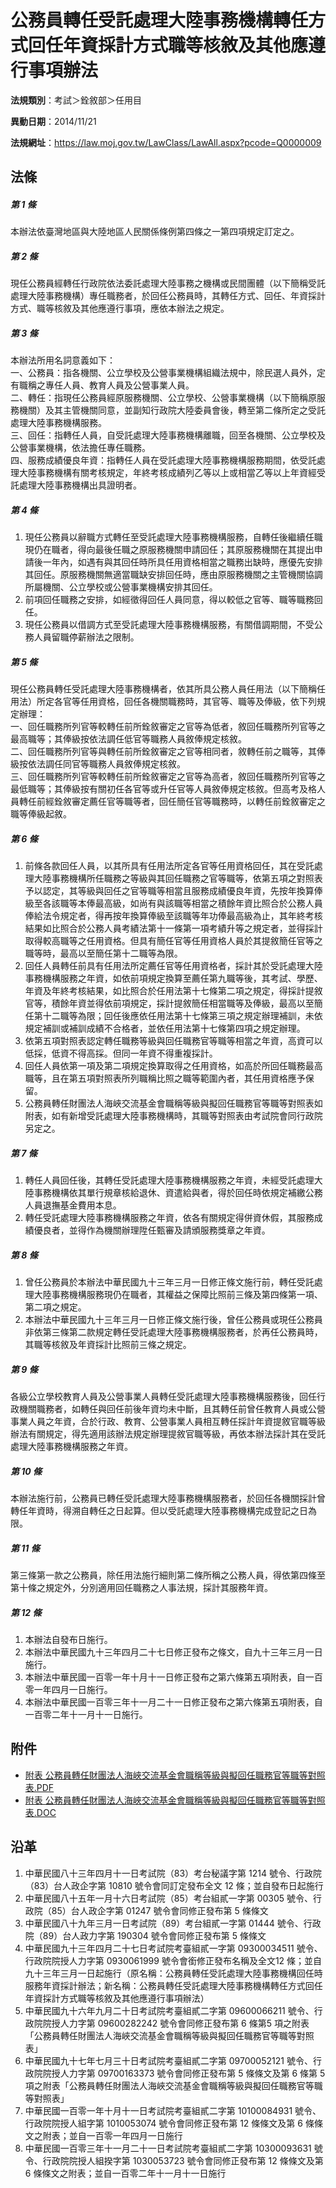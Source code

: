 # 公務員轉任受託處理大陸事務機構轉任方式回任年資採計方式職等核敘及其他應遵行事項辦法


**法規類別**：考試＞銓敘部＞任用目

**異動日期**：2014/11/21  

**法規網址**：https://law.moj.gov.tw/LawClass/LawAll.aspx?pcode=Q0000009



## 法條
##### 第 1 條
本辦法依臺灣地區與大陸地區人民關係條例第四條之一第四項規定訂定之。

##### 第 2 條
現任公務員經轉任行政院依法委託處理大陸事務之機構或民間團體（以下簡稱受託處理大陸事務機構）專任職務者，於回任公務員時，其轉任方式、回任、年資採計方式、職等核敘及其他應遵行事項，應依本辦法之規定。

##### 第 3 條
本辦法所用名詞意義如下：  
一、公務員：指各機關、公立學校及公營事業機構組織法規中，除民選人員外，定有職稱之專任人員、教育人員及公營事業人員。  
二、轉任：指現任公務員經原服務機關、公立學校、公營事業機構（以下簡稱原服務機關）及其主管機關同意，並副知行政院大陸委員會後，轉至第二條所定之受託處理大陸事務機構服務。  
三、回任：指轉任人員，自受託處理大陸事務機構離職，回至各機關、公立學校及公營事業機構，依法擔任專任職務。  
四、服務成績優良年資：指轉任人員在受託處理大陸事務機構服務期間，依受託處理大陸事務機構有關考核規定，年終考核成績列乙等以上或相當乙等以上年資經受託處理大陸事務機構出具證明者。

##### 第 4 條
1. 現任公務員以辭職方式轉任至受託處理大陸事務機構服務，自轉任後繼續任職現仍在職者，得向最後任職之原服務機關申請回任；其原服務機關在其提出申請後一年內，如遇有與其回任時所具任用資格相當之職務出缺時，應優先安排其回任。原服務機關無適當職缺安排回任時，應由原服務機關之主管機關協調所屬機關、公立學校或公營事業機構安排其回任。
1. 前項回任職務之安排，如經徵得回任人員同意，得以較低之官等、職等職務回任。
1. 現任公務員以借調方式至受託處理大陸事務機構服務，有關借調期間，不受公務人員留職停薪辦法之限制。

##### 第 5 條
現任公務員轉任受託處理大陸事務機構者，依其所具公務人員任用法（以下簡稱任用法）所定各官等任用資格，回任各機關職務時，其官等、職等及俸級，依下列規定辦理：  
一、回任職務所列官等較轉任前所銓敘審定之官等為低者，敘回任職務所列官等之最高職等；其俸級按依法調任低官等職務人員敘俸規定核敘。  
二、回任職務所列官等與轉任前所銓敘審定之官等相同者，敘轉任前之職等，其俸級按依法調任同官等職務人員敘俸規定核敘。  
三、回任職務所列官等較轉任前所銓敘審定之官等為高者，敘回任職務所列官等之最低職等；其俸級按有關初任各官等或升任官等人員敘俸規定核敘。但高考及格人員轉任前經銓敘審定薦任官等職等者，回任簡任官等職務時，以轉任前銓敘審定之職等俸級起敘。

##### 第 6 條
1. 前條各款回任人員，以其所具有任用法所定各官等任用資格回任，其在受託處理大陸事務機構所任職務之等級與其回任職務之官等職等，依第五項之對照表予以認定，其等級與回任之官等職等相當且服務成績優良年資，先按年換算俸級至各該職等本俸最高級，如尚有與該職等相當之積餘年資比照合於公務人員俸給法令規定者，得再按年換算俸級至該職等年功俸最高級為止，其年終考核結果如比照合於公務人員考績法第十一條第一項考績升等之規定者，並得採計取得較高職等之任用資格。但具有簡任官等任用資格人員於其提敘簡任官等之職等時，最高以至簡任第十二職等為限。
1. 回任人員轉任前具有任用法所定薦任官等任用資格者，採計其於受託處理大陸事務機構服務之年資，如依前項規定換算至薦任第九職等後，其考試、學歷、年資及年終考核結果，如比照合於任用法第十七條第二項之規定，得採計提敘官等，積餘年資並得依前項規定，採計提敘簡任相當職等及俸級，最高以至簡任第十二職等為限；回任後應依任用法第十七條第三項之規定辦理補訓，未依規定補訓或補訓成績不合格者，並依任用法第十七條第四項之規定辦理。
1. 依第五項對照表認定轉任職務等級與回任職務官等職等相當之年資，高資可以低採，低資不得高採。但同一年資不得重複採計。
1. 回任人員依第一項及第二項規定換算取得之任用資格，如高於所回任職務最高職等，且在第五項對照表所列職稱比照之職等範圍內者，其任用資格應予保留。
1. 公務員轉任財團法人海峽交流基金會職稱等級與擬回任職務官等職等對照表如附表，如有新增受託處理大陸事務機構時，其職等對照表由考試院會同行政院另定之。

##### 第 7 條
1. 轉任人員回任後，其轉任受託處理大陸事務機構服務之年資，未經受託處理大陸事務機構依其單行規章核給退休、資遣給與者，得於回任時依規定補繳公務人員退撫基金費用本息。
1. 轉任受託處理大陸事務機構服務之年資，依各有關規定得併資休假，其服務成績優良者，並得作為機關辦理陞任甄審及請頒服務獎章之年資。

##### 第 8 條
1. 曾任公務員於本辦法中華民國九十三年三月一日修正條文施行前，轉任受託處理大陸事務機構服務現仍在職者，其權益之保障比照前三條及第四條第一項、第二項之規定。
1. 本辦法中華民國九十三年三月一日修正條文施行後，曾任公務員或現任公務員非依第三條第二款規定轉任受託處理大陸事務機構服務者，於再任公務員時，其職等核敘及年資採計比照前三條之規定。

##### 第 9 條
各級公立學校教育人員及公營事業人員轉任受託處理大陸事務機構服務後，回任行政機關職務者，如轉任與回任前後年資均未中斷，且其轉任前曾任教育人員或公營事業人員之年資，合於行政、教育、公營事業人員相互轉任採計年資提敘官職等級辦法有關規定，得先適用該辦法規定辦理提敘官職等級，再依本辦法採計其在受託處理大陸事務機構服務之年資。

##### 第 10 條
本辦法施行前，公務員已轉任受託處理大陸事務機構服務者，於回任各機關採計曾轉任年資時，得溯自轉任之日起算。但以受託處理大陸事務機構完成登記之日為限。

##### 第 11 條
第三條第一款之公務員，除任用法施行細則第二條所稱之公務人員，得依第四條至第十條之規定外，分別適用回任職務之人事法規，採計其服務年資。

##### 第 12 條
1. 本辦法自發布日施行。
1. 本辦法中華民國九十三年四月二十七日修正發布之條文，自九十三年三月一日施行。
1. 本辦法中華民國一百零一年十月十一日修正發布之第六條第五項附表，自一百零一年四月一日施行。
1. 本辦法中華民國一百零三年十一月二十一日修正發布之第六條第五項附表，自一百零二年十一月十一日施行。
## 附件
* [附表  公務員轉任財團法人海峽交流基金會職稱等級與擬回任職務官等職等對照表.PDF](https://law.moj.gov.tw/LawClass/LawGetFile.ashx?FileId=0000236100)
* [附表  公務員轉任財團法人海峽交流基金會職稱等級與擬回任職務官等職等對照表.DOC](https://law.moj.gov.tw/LawClass/LawGetFile.ashx?FileId=0000153702)
## 沿革
1. 中華民國八十三年四月十一日考試院（83）考台秘議字第 1214 號令、行政院（83）台人政企字第 10810  號令會同訂定發布全文 12 條；並自發布日起施行
1. 中華民國八十五年一月十六日考試院（85）考台組貳一字第 00305  號令、行政院（85）台人政企字第 01247  號令會同修正發布第 5  條條文
1. 中華民國八十九年三月一日考試院（89）考台組貳一字第 01444  號令、行政院（89）台人政力字第 190304 號令會同修正發布第 5  條條文
1. 中華民國九十三年四月二十七日考試院考臺組貳一字第 09300034511  號令、行政院院授人力字第 0930061999 號令會銜修正發布名稱及全文12  條；並自九十三年三月一日起施行（原名稱：公務員轉任受託處理大陸事務機構回任時服務年資採計辦法；新名稱：公務員轉任受託處理大陸事務機構轉任方式回任年資採計方式職等核敘及其他應遵行事項辦法）
1. 中華民國九十六年九月二十日考試院考臺組貳二字第 09600066211  號令、行政院院授人力字第 09600282242  號令會同修正發布第 6  條第5 項之附表「公務員轉任財團法人海峽交流基金會職稱等級與擬回任職務官等職等對照表」
1. 中華民國九十七年七月三十日考試院考臺組貳二字第 09700052121  號令、行政院院授人力字第 09700163373  號令會同修正發布第 5  條條文及第 6  條第 5  項之附表「公務員轉任財團法人海峽交流基金會職稱等級與擬回任職務官等職等對照表」
1. 中華民國一百零一年十月十一日考試院考臺組貳二字第 10100084931  號令、行政院院授人組字第 1010053074 號令會同修正發布第 12 條條文及第 6  條條文之附表；並自一百零一年四月一日施行
1. 中華民國一百零三年十一月二十一日考試院考臺組貳二字第 10300093631  號令、行政院院授人組揆字第 1030053723 號令會同修正發布第 12 條條文及第 6  條條文之附表；並自一百零二年十一月十一日施行
